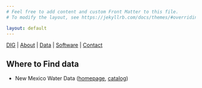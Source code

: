 ```yaml
---
# Feel free to add content and custom Front Matter to this file.
# To modify the layout, see https://jekyllrb.com/docs/themes/#overriding-theme-defaults

layout: default
---
```


[DIG](/) | [About](/about/) | [Data](/data/) | [Software](/software/) | [Contact](/contact/)

## Where to Find data
- New Mexico Water Data ([homepage](https://newmexicowaterdata.org), [catalog](https://catalog.newmexicowaterdata.org))


